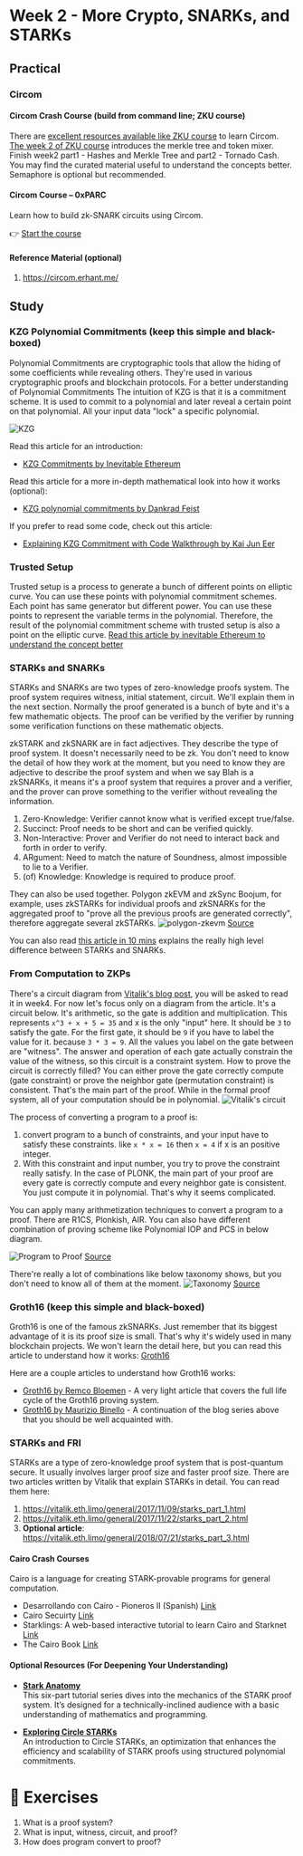 # Week 2 - More Crypto, SNARKs, and STARKs

## Practical
### Circom
#### Circom Crash Course (build from command line; ZKU course)

There are [excellent resources available like ZKU course](https://zku.gnomio.com/) to learn Circom. [The week 2 of ZKU course](https://zku.gnomio.com/mod/assign/view.php?id=119) introduces the merkle tree and token mixer. Finish week2 part1 - Hashes and Merkle Tree and part2 - Tornado Cash. You may find the curated material useful to understand the concepts better. Semaphore is optional but recommended.

#### Circom Course – 0xPARC

Learn how to build zk-SNARK circuits using Circom.

👉 [Start the course](https://learn.0xparc.org/circom/)

#### Reference Material (optional)

1. https://circom.erhant.me/


## Study

### KZG Polynomial Commitments (keep this simple and black-boxed)

Polynomial Commitments are cryptographic tools that allow the hiding of some coefficients while revealing others. They're used in various cryptographic proofs and blockchain protocols. For a better understanding of Polynomial Commitments
The intuition of KZG is that it is a commitment scheme. It is used to commit to a polynomial and later reveal a certain point on that polynomial. All your input data "lock" a specific polynomial.

![KZG](./assets/polynomial-commitments-1.jpeg)

Read this article for an introduction:
- [KZG Commitments by Inevitable Ethereum](https://www.inevitableeth.com/home/concepts/kzg-commitment)

Read this article for a more in-depth mathematical look into how it works (optional):
- [KZG polynomial commitments by Dankrad Feist](https://dankradfeist.de/ethereum/2020/06/16/kate-polynomial-commitments.html)

If you prefer to read some code, check out this article:
- [Explaining KZG Commitment with Code Walkthrough by Kai Jun Eer](https://kaijuneer.medium.com/explaining-kzg-commitment-with-code-walkthrough-216638a620c9)

### Trusted Setup

Trusted setup is a process to generate a bunch of different points on elliptic curve. You can use these points with polynomial commitment schemes. Each point has same generator but different power. You can use these points to represent the variable terms in the polynomial. Therefore, the result of the polynomial commitment scheme with trusted setup is also a point on the elliptic curve. [Read this article by inevitable Ethereum to understand the concept better](https://www.inevitableeth.com/en/home/concepts/pcs-trusted-setup)

### STARKs and SNARKs

STARKs and SNARKs are two types of zero-knowledge proofs system. The proof system requires witness, initial statement, circuit. We'll explain them in the next section. Normally the proof generated is a bunch of byte and it's a few mathematic objects. The proof can be verified by the verifier by running some verification functions on these mathematic objects.

zkSTARK and zkSNARK are in fact adjectives. They describe the type of proof system. It doesn't necessarily need to be zk. You don't need to know the detail of how they work at the moment, but you need to know they are adjective to describe the proof system and when we say Blah is a zkSNARKs, it means it's a proof system that requires a prover and a verifier, and the prover can prove something to the verifier without revealing the information.

1. Zero-Knowledge: Verifier cannot know what is verified except true/false.
2. Succinct: Proof needs to be short and can be verified quickly.
3. Non-Interactive: Prover and Verifier do not need to interact back and forth in order to verify.
4. ARgument: Need to match the nature of Soundness, almost impossible to lie to a Verifier.
5. (of) Knowledge: Knowledge is required to produce proof.

They can also be used together. Polygon zkEVM and zkSync Boojum, for example, uses zkSTARKs for individual proofs and zkSNARKs for the aggregated proof to "prove all the previous proofs are generated correctly", therefore aggregate several zkSTARKs.
![polygon-zkevm](./assets/polygon-zkevm.png)
[Source](https://docs.polygon.technology/zkEVM/architecture/)

You can also read [this article in 10 mins](https://medium.com/@ramsesfv/starks-vs-snarks-d2e09c4e6069) explains the really high level difference between STARKs and SNARKs.

### From Computation to ZKPs

There's a circuit diagram from [Vitalik's blog post](https://vitalik.eth.limo/general/2019/09/22/plonk.html), you will be asked to read it in week4. For now let's focus only on a diagram from the article. It's a circuit below. It's arithmetic, so the gate is addition and multiplication. This represents `x^3 + x + 5 = 35` and x is the only "input" here. It should be `3` to satisfy the gate. For the first gate, it should be `9` if you have to label the value for it. because `3 * 3 = 9`. All the values you label on the gate between are "witness". The answer and operation of each gate actually constrain the value of the witness, so this circuit is a constraint system. How to prove the circuit is correctly filled? You can either prove the gate correctly compute (gate constraint) or prove the neighbor gate (permutation constraint) is consistent. That's the main part of the proof. While in the formal proof system, all of your computation should be in polynomial.
![Vitalik's circuit](./assets/vitalik-circuit.png)

The process of converting a program to a proof is:

1. convert program to a bunch of constraints, and your input have to satisfy these constraints. like `x * x = 16` then `x = 4` if x is an positive integer.
2. With this constraint and input number, you try to prove the constraint really satisfy. In the case of PLONK, the main part of your proof are every gate is correctly compute and every neighbor gate is consistent. You just compute it in polynomial. That's why it seems complicated.

You can apply many arithmetization techniques to convert a program to a proof. There are R1CS, Plonkish, AIR. You can also have different combination of proving scheme like Polynomial IOP and PCS in below diagram.

![Program to Proof](./assets/program-to-proof.png)
[Source](https://rdi.berkeley.edu/zk-learning/assets/lecture14.pdf)

There're really a lot of combinations like below taxonomy shows, but you don't need to know all of them at the moment.
![Taxonomy](./assets/taxonomy.png)
[Source](https://people.cs.georgetown.edu/jthaler/ProofsArgsAndZK.pdf)

### Groth16 (keep this simple and black-boxed)

Groth16 is one of the famous zkSNARKs. Just remember that its biggest advantage of it is its proof size is small. That's why it's widely used in many blockchain projects. We won't learn the detail here, but you can read this article to understand how it works:
[Groth16](https://www.zeroknowledgeblog.com/index.php/groth16)

Here are a couple articles to understand how Groth16 works:

- [Groth16 by Remco Bloemen](https://xn--2-umb.com/22/groth16/) - A very light article that covers the full life cycle of the Groth16 proving system.
- [Groth16 by Maurizio Binello](http://www.zeroknowledgeblog.com/index.php/groth16) - A continuation of the blog series above that you should be well acquainted with.

### STARKs and FRI

STARKs are a type of zero-knowledge proof system that is post-quantum secure. It usually involves larger proof size and faster proof size. There are two articles written by Vitalik that explain STARKs in detail. You can read them here:
1. https://vitalik.eth.limo/general/2017/11/09/starks_part_1.html
2. https://vitalik.eth.limo/general/2017/11/22/starks_part_2.html
3. **Optional article**: https://vitalik.eth.limo/general/2018/07/21/starks_part_3.html

####  Cairo Crash Courses 
Cairo is a language for creating STARK-provable programs for general computation.
- Desarrollando con Cairo - Pioneros II (Spanish) [Link](https://www.youtube.com/watch?v=aHq4Dy34xVY&list=PLW8Uh7eP7jbSwtj4NZGFLjGglsi2nCysF&index=2)
- Cairo Secuirty [Link](https://foundation.extropy.io/articles/cairo-security-unlocked.html)
- Starklings: A web-based interactive tutorial to learn Cairo and Starknet [Link](https://starklings.app/)
- The Cairo Book [Link](https://book.cairo-lang.org/)

####  Optional Resources (For Deepening Your Understanding)

- **[Stark Anatomy](https://aszepieniec.github.io/stark-anatomy/)**  
  This six-part tutorial series dives into the mechanics of the STARK proof system. It’s designed for a technically-inclined audience with a basic understanding of mathematics and programming.

- **[Exploring Circle STARKs](https://vitalik.eth.limo/general/2024/07/23/circlestarks.html)**  
  An introduction to Circle STARKs, an optimization that enhances the efficiency and scalability of STARK proofs using structured polynomial commitments.


# 💪 Exercises

1. What is a proof system?
2. What is input, witness, circuit, and proof? 
3. How does program convert to proof?

